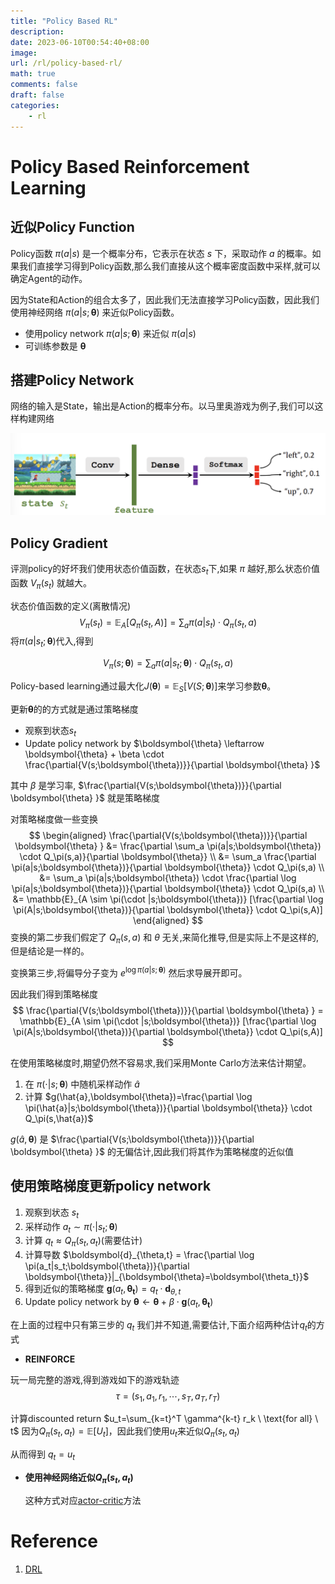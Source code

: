 ```yaml
---
title: "Policy Based RL"
description: 
date: 2023-06-10T00:54:40+08:00
image:
url: /rl/policy-based-rl/
math: true
comments: false
draft: false
categories:
    - rl
---
```


# Policy Based Reinforcement Learning

## 近似Policy Function

Policy函数 $\pi(a|s)$ 是一个概率分布，它表示在状态 $s$ 下，采取动作 $a$ 的概率。如果我们直接学习得到Policy函数,那么我们直接从这个概率密度函数中采样,就可以确定Agent的动作。

因为State和Action的组合太多了，因此我们无法直接学习Policy函数，因此我们使用神经网络 $\pi(a|s;\boldsymbol{\theta})$ 来近似Policy函数。

- 使用policy network $\pi(a|s;\boldsymbol{\theta})$ 来近似 $\pi(a|s)$ 
- 可训练参数是 $\boldsymbol{\theta}$ 

## 搭建Policy Network

网络的输入是State，输出是Action的概率分布。以马里奥游戏为例子,我们可以这样构建网络

![Policy NetWork Example](2023-06-10-01-02-16.png)

## Policy Gradient

评测policy的好坏我们使用状态价值函数，在状态$s_t$下,如果 $\pi$ 越好,那么状态价值函数 $V_\pi(s_t)$ 就越大。

状态价值函数的定义(离散情况)
$$
V_\pi(s_t) = \mathbb{E}_{A}[Q_\pi(s_t,A)] = \sum_a \pi(a|s_t) \cdot Q_\pi(s_t,a)
$$
将$\pi(a|s_t;\boldsymbol{\theta})$代入,得到

$$
V_\pi(s;\boldsymbol{\theta}) = \sum_a \pi(a|s_t;\boldsymbol{\theta}) \cdot Q_\pi(s_t,a)
$$

Policy-based learning通过最大化$J(\boldsymbol{\theta}) = \mathbb{E}_S [V(S;\boldsymbol{\theta})]$来学习参数$\boldsymbol{\theta}$。

更新$\boldsymbol{\theta}$的的方式就是通过策略梯度
- 观察到状态$s_t$
- Update policy network by $\boldsymbol{\theta} \leftarrow \boldsymbol{\theta} + \beta \cdot \frac{\partial{V(s;\boldsymbol{\theta})}}{\partial \boldsymbol{\theta} }$
  
其中 $\beta$ 是学习率, $\frac{\partial{V(s;\boldsymbol{\theta})}}{\partial \boldsymbol{\theta} }$ 就是策略梯度

对策略梯度做一些变换
$$
\begin{aligned}
\frac{\partial{V(s;\boldsymbol{\theta})}}{\partial \boldsymbol{\theta} } 
&= \frac{\partial \sum_a \pi(a|s;\boldsymbol{\theta}) \cdot Q_\pi(s,a)}{\partial \boldsymbol{\theta}} \\
&= \sum_a \frac{\partial \pi(a|s;\boldsymbol{\theta})}{\partial \boldsymbol{\theta}} \cdot Q_\pi(s,a) \\
&= \sum_a \pi(a|s;\boldsymbol{\theta}) \cdot \frac{\partial \log \pi(a|s;\boldsymbol{\theta})}{\partial \boldsymbol{\theta}} \cdot Q_\pi(s,a) \\
&= \mathbb{E}_{A \sim \pi(\cdot |s;\boldsymbol{\theta})} [\frac{\partial \log \pi(A|s;\boldsymbol{\theta})}{\partial \boldsymbol{\theta}} \cdot Q_\pi(s,A)]
\end{aligned} 
$$
变换的第二步我们假定了 $Q_\pi(s,a)$ 和 $\theta$ 无关,来简化推导,但是实际上不是这样的,但是结论是一样的。 

变换第三步,将偏导分子变为 $e^{\log \pi(a|s;\boldsymbol{\theta})}$ 然后求导展开即可。

因此我们得到策略梯度
$$
\frac{\partial{V(s;\boldsymbol{\theta})}}{\partial \boldsymbol{\theta} } = \mathbb{E}_{A \sim \pi(\cdot |s;\boldsymbol{\theta})} [\frac{\partial \log \pi(A|s;\boldsymbol{\theta})}{\partial \boldsymbol{\theta}} \cdot Q_\pi(s,A)]
$$

在使用策略梯度时,期望仍然不容易求,我们采用Monte Carlo方法来估计期望。

1. 在 $\pi(\cdot|s;\boldsymbol{\theta})$ 中随机采样动作 $\hat{a}$
2. 计算 $g(\hat{a},\boldsymbol{\theta})=\frac{\partial \log \pi(\hat{a}|s;\boldsymbol{\theta})}{\partial \boldsymbol{\theta}} \cdot Q_\pi(s,\hat{a})$

$g(\hat{a},\boldsymbol{\theta})$ 是 $\frac{\partial{V(s;\boldsymbol{\theta})}}{\partial \boldsymbol{\theta} }$ 的无偏估计,因此我们将其作为策略梯度的近似值

## 使用策略梯度更新policy network 

1. 观察到状态 $s_t$
2. 采样动作 $a_t \sim \pi(\cdot|s_t;\boldsymbol{\theta})$
3. 计算 $q_t \approx Q_\pi(s_t,a_t)$(需要估计)
4. 计算导数 $\boldsymbol{d}_{\theta,t} = \frac{\partial \log \pi(a_t|s_t;\boldsymbol{\theta})}{\partial \boldsymbol{\theta}}|_{\boldsymbol{\theta}=\boldsymbol{\theta_t}}$
5. 得到近似的策略梯度 $\boldsymbol{g}(a_t,\boldsymbol{\theta_t}) = q_t \cdot \boldsymbol{d}_{\theta,t}$
6. Update policy network by $\boldsymbol{\theta} \leftarrow \boldsymbol{\theta} + \beta \cdot \boldsymbol{g}(a_t,\boldsymbol{\theta_t})$

在上面的过程中只有第三步的 $q_t$ 我们并不知道,需要估计,下面介绍两种估计$q_t$的方式

- **REINFORCE**
 
玩一局完整的游戏,得到游戏如下的游戏轨迹
$$
\tau = (s_1,a_1,r_1,\cdots,s_T,a_T,r_T)
$$

计算discounted return $u_t=\sum_{k=t}^T \gamma^{k-t} r_k \ \text{for all} \ t$
因为$Q_\pi(s_t,a_t) = \mathbb{E}[U_t]$，因此我们使用$u_t$来近似$Q_\pi(s_t,a_t)$

从而得到 $q_t = u_t$

- **使用神经网络近似$Q_\pi(s_t,a_t)$**

    这种方式对应[actor-critic](/rl/actor-critic/)方法

# Reference

1. [DRL](https://github.com/wangshusen/DRL)